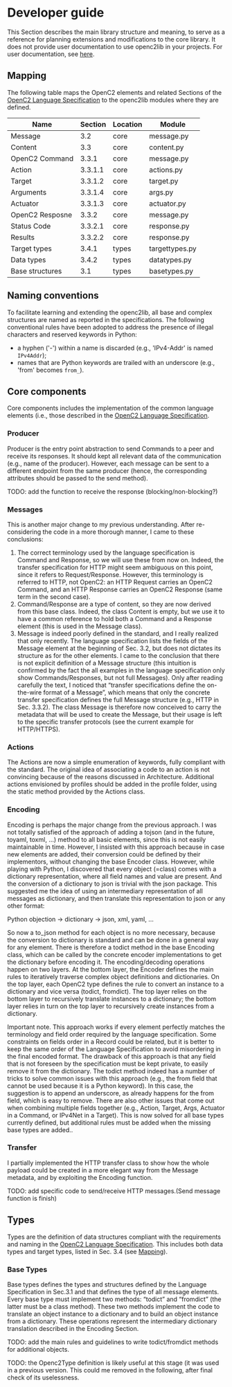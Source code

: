 # Developer guide

This Section describes the main library structure and meaning, to serve as a reference for planning extensions and modifications to the core library. It does not provide user documentation to use openc2lib in your projects. For user documentation, see [here](userdocumentation.md).

## Mapping

The following table maps the OpenC2 elements and related Sections of the [OpenC2 Language Specification](https://docs.oasis-open.org/openc2/oc2ls/v1.0/cs02/oc2ls-v1.0-cs02.pdf) to the openc2lib modules where they are defined.


| Name                | Section   | Location   | Module           |
|---------------------|-----------|------------|------------------|
| Message             | 3.2       | core       | message.py       |
| Content             | 3.3       | core       | content.py       |
| OpenC2 Command      | 3.3.1     | core       | message.py       |
| Action              | 3.3.1.1   | core       | actions.py       |
| Target              | 3.3.1.2   | core       | target.py        |
| Arguments           | 3.3.1.4   | core       | args.py          |
| Actuator            | 3.3.1.3   | core       | actuator.py      |
| OpenC2 Resposne     | 3.3.2     | core       | message.py       |
| Status Code         | 3.3.2.1   | core       | response.py      |
| Results             | 3.3.2.2   | core       | response.py      |
| Target types        | 3.4.1     | types      | targettypes.py   |
| Data types          | 3.4.2     | types      | datatypes.py     |
| Base structures     | 3.1       | types      | basetypes.py     |



  
## Naming conventions

To facilitate learning and extending the openc2lib, all base and complex structures are named as reported in the specifications. The following conventional rules have been adopted to address the presence of illegal characters and reserved keywords in Python:
- a hyphen ('-') within a name is discarded (e.g., 'IPv4-Addr' is named `IPv4Addr`);
- names that are Python keywords are trailed with an underscore (e.g., 'from' becomes `from_`).


## Core components

Core components includes the implementation of the common language elements (i.e., those described in the [OpenC2 Language Specification](https://docs.oasis-open.org/openc2/oc2ls/v1.0/cs02/oc2ls-v1.0-cs02.pdf). 

### Producer

Producer is the entry point abstraction to send Commands to a peer and receive its responses. It should kept all relevant data of the communication (e.g., name of the producer). However, each message can be sent to a different endpoint from the same producer (hence, the corresponding attributes should be passed to the send method).

TODO: add the function to receive the response (blocking/non-blocking?)

### Messages

This is another major change to my previous understanding. After re-considering the code in a more thorough manner, I came to these conclusions:
1)	The correct terminology used by the language specification is Command and Response, so we will use these from now on. Indeed, the transfer specification for HTTP might seem ambiguous on this point, since it refers to Request/Response. However, this terminology is referred to HTTP, not OpenC2: an HTTP Request carries an OpenC2 Command, and an HTTP Response carries an OpenC2 Response (same term in the second case).
2)	Command/Response are a type of content, so they are now derived from this base class. Indeed, the class Content is empty, but we use it to have a common reference to hold both a Command and a Response element (this is used in the Message class).
3)	Message is indeed poorly defined in the standard, and I really realized that only recently. The language specification lists the fields of the Message element at the beginning of Sec. 3.2, but does not dictates its structure as for the other elements. I came to the conclusion that there is not explicit definition of a Message structure (this intuition is confirmed by the fact the all examples in the language specification only show Commands/Responses, but not full Messages). Only after reading carefully the text, I noticed that “transfer specifications define the on-the-wire format of a Message”, which means that only the concrete transfer specification defines the full Message structure (e.g., HTTP in Sec. 3.3.2). The class Message is therefore now conceived to carry the metadata that will be used to create the Message, but their usage is left to the specific transfer protocols (see the current example for HTTP/HTTPS).

### Actions

The Actions are now a simple enumeration of keywords, fully compliant with the standard. The original idea of associating a code to an action is not convincing because of the reasons discussed in Architecture. 
Additional actions envisioned by profiles should be added in the profile folder, using the static method provided by the Actions class.

### Encoding

Encoding is perhaps the major change from the previous approach. I was not totally satisfied of the approach of adding a tojson (and in the future, toyaml, toxml, …) method to all basic elements, since this is not easily maintainable in time. However, I insisted with this approach because in case new elements are added, their conversion could be defined by their implementors, without changing the base Encoder class.
However, while playing with Python, I discovered that every object (=class) comes with a dictionary representation, where all field names and value are present. And the conversion of a dictionary to json is trivial with the json package. This suggested me the idea of using an intermediary representation of all messages as dictionary, and then translate this representation to json or any other format:

Python objection → dictionary → json, xml, yaml, …

So now a to_json method for each object is no more necessary, because the conversion to dictionary is standard and can be done in a general way for any element. There is therefore a todict method in the base Encoding class, which can be called by the concrete encoder implementations to get the dictionary before encoding it.
The encoding/decoding operations happen on two layers. At the bottom layer, the Encoder defines the main rules to iteratively traverse complex object definitions and dictionaries. On the top layer, each OpenC2 type defines the rule to convert an instance to a dictionary and vice versa (todict, fromdict). The top layer relies on the bottom layer to recursively translate instances to a dictionary; the bottom layer relies in turn on the top layer to recursively create instances from a dictionary. 

Important note. This approach works if every element perfectly matches the terminology and field order required by the language specification. Some constraints on fields order in a Record could be related, but it is better to keep the same order of the Language Specification to avoid misordering in the final encoded format.
The drawback of this approach is that any field that is not foreseen by the specification must be kept private, to easily remove it from the dictionary. The todict method indeed has a number of tricks to solve common issues with this approach (e.g., the from field that cannot be used because it is a Python keyword). In this case, the suggestion is to append an underscore, as already happens for the from field, which is easy to remove. There are also other issues that come out when combining multiple fields together (e.g., Action, Target, Args, Actuator in a Command, or IPv4Net in a Target). This is now solved for all base types currently defined, but additional rules must be added when the missing base types are added..

### Transfer
I partially implemented the HTTP transfer class to show how the whole payload could be created in a more elegant way from the Message metadata, and by exploiting the Encoding function.

TODO: add specific code to send/receive HTTP messages.(Send message function is finish)

## Types

Types are the definition of data structures compliant with the requirements and naming in the [OpenC2 Language Specification](https://docs.oasis-open.org/openc2/oc2ls/v1.0/cs02/oc2ls-v1.0-cs02.pdf). This includes both data types and target types, listed in Sec. 3.4 (see [Mapping](#mapping)).


### Base Types

Base types defines the types and structures defined by the Language Specification in Sec.3.1 and that defines the type of all message elements. Every base type must implement two methods: “todict” and “fromdict” (the latter must be a class method).
These two methods implement the code to translate an object instance to a dictionary and to build an object instance from a dictionary. These operations represent the intermediary dictionary translation described in the Encoding Section.

TODO: add the main rules and guidelines to write todict/fromdict methods for additional objects.

TODO: the Openc2Type definition is likely useful at this stage (it was used in a previous version. This could me removed in the following, after final check of its uselessness.
